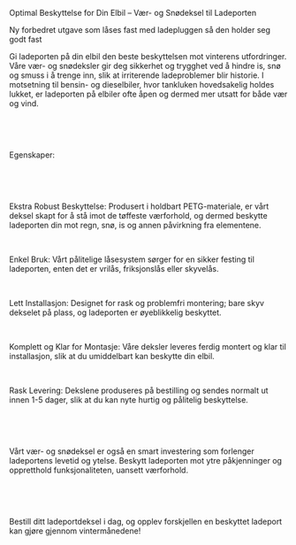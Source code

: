 <!-- Edit this file to change the product description -->

<p>Optimal Beskyttelse for Din Elbil – Vær- og Snødeksel til Ladeporten </p>
<p>Ny forbedret utgave som låses fast med ladepluggen så den holder seg godt fast</p>
<p>Gi ladeporten på din elbil den beste beskyttelsen mot vinterens utfordringer. Våre vær- og snødeksler gir deg sikkerhet og trygghet ved å hindre is, snø og smuss i å trenge inn, slik at irriterende ladeproblemer blir historie. I motsetning til bensin- og dieselbiler, hvor tankluken hovedsakelig holdes lukket, er ladeporten på elbiler ofte åpen og dermed mer utsatt for både vær og vind.</p>
<p> </p>
<p> </p>
<p>Egenskaper:</p>
<p> </p>
<p> </p>
<p>Ekstra Robust Beskyttelse: Produsert i holdbart PETG-materiale, er vårt deksel skapt for å stå imot de tøffeste værforhold, og dermed beskytte ladeporten din mot regn, snø, is og annen påvirkning fra elementene.</p>
<p> </p>
<p>Enkel Bruk: Vårt pålitelige låsesystem sørger for en sikker festing til ladeporten, enten det er vrilås, friksjonslås eller skyvelås.</p>
<p> </p>
<p>Lett Installasjon: Designet for rask og problemfri montering; bare skyv dekselet på plass, og ladeporten er øyeblikkelig beskyttet.</p>
<p> </p>
<p>Komplett og Klar for Montasje: Våre deksler leveres ferdig montert og klar til installasjon, slik at du umiddelbart kan beskytte din elbil.</p>
<p> </p>
<p>Rask Levering: Dekslene produseres på bestilling og sendes normalt ut innen 1-5 dager, slik at du kan nyte hurtig og pålitelig beskyttelse.</p>
<p> </p>
<p> </p>
<p>Vårt vær- og snødeksel er også en smart investering som forlenger ladeportens levetid og ytelse. Beskytt ladeporten mot ytre påkjenninger og oppretthold funksjonaliteten, uansett værforhold.</p>
<p> </p>
<p> </p>
<p>Bestill ditt ladeportdeksel i dag, og opplev forskjellen en beskyttet ladeport kan gjøre gjennom vintermånedene!</p>